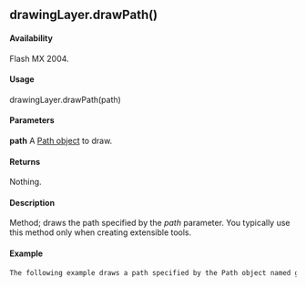 ## drawingLayer.drawPath()

#### Availability

Flash MX 2004.

#### Usage

drawingLayer.drawPath(path)

#### Parameters

**path** A [Path object](#!wielmic/developers-animatesdk-docs/test/Path_object/path_summary.md) to draw.

#### Returns

Nothing.

#### Description

Method; draws the path specified by the *path* parameter. You typically use this method only when creating extensible tools.

#### Example

```javascript
The following example draws a path specified by the Path object named gamePath: fl.drawingLayer.drawPath(gamePath);

```
